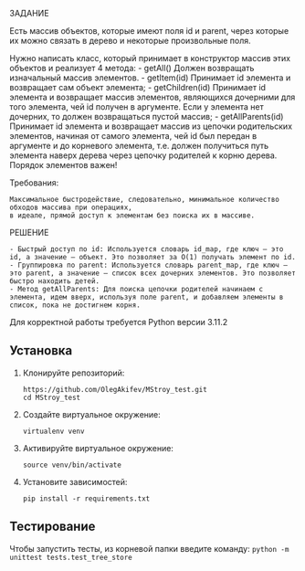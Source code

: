 ЗАДАНИЕ

Есть массив объектов, которые имеют поля id и parent, через которые их можно связать в дерево и некоторые произвольные поля.

Нужно написать класс, который принимает в конструктор массив этих объектов и реализует 4 метода:
    - getAll() 
        Должен возвращать изначальный массив элементов.
    - getItem(id) 
        Принимает id элемента и возвращает сам объект элемента;
    - getChildren(id) 
        Принимает id элемента и возвращает массив элементов, являющихся дочерними для того элемента, чей id получен в аргументе. Если у элемента нет дочерних, то должен возвращаться пустой массив;
    - getAllParents(id) 
        Принимает id элемента и возвращает массив из цепочки родительских элементов, начиная от самого элемента, чей id был передан в аргументе и до корневого элемента, т.е. должен получиться путь элемента наверх дерева через цепочку родителей к корню дерева. Порядок элементов важен!

Требования: 

    Максимальное быстродействие, следовательно, минимальное количество обходов массива при операциях,
    в идеале, прямой доступ к элементам без поиска их в массиве.

РЕШЕНИЕ

    - Быстрый доступ по id: Используется словарь id_map, где ключ — это id, а значение — объект. Это позволяет за O(1) получать элемент по id.
    - Группировка по parent: Используется словарь parent_map, где ключ — это parent, а значение — список всех дочерних элементов. Это позволяет быстро находить детей.
    - Метод getAllParents: Для поиска цепочки родителей начинаем с элемента, идем вверх, используя поле parent, и добавляем элементы в список, пока не достигнем корня.

Для корректной работы требуется Python версии 3.11.2

## Установка

1. Клонируйте репозиторий:

    ```
    https://github.com/OlegAkifev/MStroy_test.git
    cd MStroy_test
    ```
2. Создайте виртуальное окружение:

    ```
    virtualenv venv 
    ```
3. Активируйте виртуальное окружение:

    ```
    source venv/bin/activate
    ```
4. Установите зависимостей:

    ```
    pip install -r requirements.txt
    ```

## Тестирование 

Чтобы запустить тесты, из корневой папки введите команду:
    ```
    python -m unittest tests.test_tree_store
    ```

